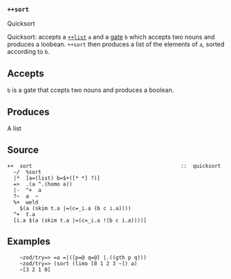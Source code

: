 ### `++sort`

Quicksort

Quicksort: accepts a [`++list`]() `a` and a [gate]() `b` which accepts two nouns and
produces a loobean. `++sort` then produces a list of the elements of `a`,
sorted according to `b`.

Accepts
-------

`b` is a gate that ccepts two nouns and produces a boolean.

Produces
--------

A list

Source
------

    ++  sort                                                ::  quicksort
      ~/  %sort
      |*  [a=(list) b=$+([* *] ?)]
      =>  .(a ^.(homo a))
      |-  ^+  a
      ?~  a  ~
      %+  weld
        $(a (skim t.a |=(c=_i.a (b c i.a))))
      ^+  t.a
      [i.a $(a (skim t.a |=(c=_i.a !(b c i.a))))]

Examples
--------

        ~zod/try=> =a =|([p=@ q=@] |.((gth p q)))
        ~zod/try=> (sort (limo [0 1 2 3 ~]) a)
        ~[3 2 1 0]


